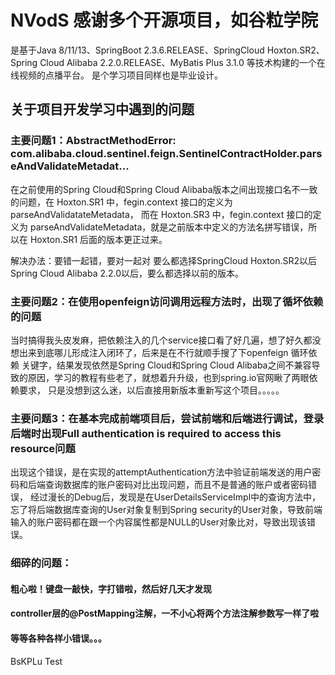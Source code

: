 # NVodS 感谢多个开源项目，如谷粒学院
是基于Java 8/11/13、SpringBoot 2.3.6.RELEASE、SpringCloud Hoxton.SR2、Spring Cloud Alibaba 2.2.0.RELEASE、MyBatis Plus 3.1.0
等技术构建的一个在线视频的点播平台。
是个学习项目同样也是毕业设计。

## 关于项目开发学习中遇到的问题

### 主要问题1：AbstractMethodError: com.alibaba.cloud.sentinel.feign.SentinelContractHolder.parseAndValidateMetadat...
在之前使用的Spring Cloud和Spring Cloud Alibaba版本之间出现接口名不一致的问题，在 Hoxton.SR1 中，fegin.context 接口的定义为 parseAndValidatateMetadata，
而在 Hoxton.SR3 中，fegin.context 接口的定义为 parseAndValidateMetadata，就是之前版本中定义的方法名拼写错误，所以在 Hoxton.SR1 后面的版本更正过来。

解决办法：要错一起错，要对一起对  要么都选择SpringCloud Hoxton.SR2以后 Spring Cloud Alibaba 2.2.0以后，要么都选择以前的版本。

### 主要问题2：在使用openfeign访问调用远程方法时，出现了循坏依赖的问题
当时搞得我头皮发麻，把依赖注入的几个service接口看了好几遍，想了好久都没想出来到底哪儿形成注入闭环了，后来是在不行就顺手搜了下openfeign 循环依赖
关键字，结果发现依然是Spring Cloud和Spring Cloud Alibaba之间不兼容导致的原因，学习的教程有些老了，就想着升升级，也到spring.io官网瞅了两眼依赖要求，
只是没想到这么迷，以后直接用新版本重新写这个项目。。。。。

### 主要问题3：在基本完成前端项目后，尝试前端和后端进行调试，登录后端时出现Full authentication is required to access this resource问题
出现这个错误，是在实现的attemptAuthentication方法中验证前端发送的用户密码和后端查询数据库的账户密码对比出现问题，而且不是普通的账户或者密码错误，
经过漫长的Debug后，发现是在UserDetailsServiceImpl中的查询方法中，忘了将后端数据库查询的User对象复制到Spring security的User对象，导致前端
输入的账户密码都在跟一个内容属性都是NULL的User对象比对，导致出现该错误。

### 细碎的问题：

#### 粗心啦！键盘一敲快，字打错啦，然后好几天才发现

#### controller层的@PostMapping注解，一不小心将两个方法注解参数写一样了啦

#### 等等各种各样小错误。。。

BsKPLu
Test
